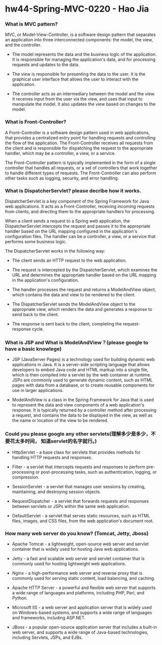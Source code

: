 # hw44-Spring-MVC-0220 - Hao Jia

### What is MVC pattern?
MVC, or Model-View-Controller, is a software design pattern that separates an application into three interconnected components: the model, the view, and the controller.

+ The model represents the data and the business logic of the application. It is responsible for managing the application's data, and for processing requests and updates to the data.

+ The view is responsible for presenting the data to the user. It is the graphical user interface that allows the user to interact with the application.

+ The controller acts as an intermediary between the model and the view. It receives input from the user via the view, and uses that input to manipulate the model. It also updates the view based on changes to the model.


### What is Front-Controller?
A Front-Controller is a software design pattern used in web applications, that provides a centralized entry point for handling requests and controlling the flow of the application. The Front-Controller receives all requests from the client and is responsible for dispatching the request to the appropriate handler, which may be a controller, a view, or a service.

The Front-Controller pattern is typically implemented in the form of a single controller that handles all requests, or a set of controllers that work together to handle different types of requests. The Front-Controller can also perform other tasks such as logging, security, and error handling.

### What is DispatcherServlet? please decribe how it works.
DispatcherServlet is a key component of the Spring Framework for Java web applications. It acts as a Front-Controller, receiving incoming requests from clients, and directing them to the appropriate handlers for processing.

When a client sends a request to a Spring web application, the DispatcherServlet intercepts the request and passes it to the appropriate handler based on the URL mapping configured in the application's configuration files. The handler can be a controller, a view, or a service that performs some business logic.

The DispatcherServlet works in the following way:

+ The client sends an HTTP request to the web application.

+ The request is intercepted by the DispatcherServlet, which examines the URL and determines the appropriate handler based on the URL mapping in the application's configuration.

+ The handler processes the request and returns a ModelAndView object, which contains the data and view to be rendered to the client.

+ The DispatcherServlet sends the ModelAndView object to the appropriate view, which renders the data and generates a response to send back to the client.

+ The response is sent back to the client, completing the request-response cycle.


### What is JSP and What is ModelAndView？(please google to have a basic knowlege)
+ JSP (JavaServer Pages) is a technology used for building dynamic web applications in Java. It is a server-side scripting language that allows developers to embed Java code and HTML markup into a single file, which is then compiled into a servlet by the web container at runtime. JSPs are commonly used to generate dynamic content, such as HTML pages with data from a database, or to create reusable components for use in larger applications.

+ ModelAndView is a class in the Spring Framework for Java that is used to represent the data and view components of a web application's response. It is typically returned by a controller method after processing a request, and contains the data to be displayed in the view, as well as the name or location of the view to be rendered.

### Could you please google any other servlets(理解多少是多少，不要花太多时间， 知道servlet的名字就行。)
+ HttpServlet - a base class for servlets that provides methods for handling HTTP requests and responses.

+ Filter - a servlet that intercepts requests and responses to perform pre-processing or post-processing tasks, such as authentication, logging, or compression.

+ SessionServlet - a servlet that manages user sessions by creating, maintaining, and destroying session objects.

+ RequestDispatcher - a servlet that forwards requests and responses between servlets or JSPs within the same web application.

+ DefaultServlet - a servlet that serves static resources, such as HTML files, images, and CSS files, from the web application's document root.

### How many web server do you know? (Tomcat, Jetty, Jboss)
+ Apache Tomcat - a lightweight, open-source web server and servlet container that is widely used for hosting Java web applications.

+ Jetty - a fast and scalable web server and servlet container that is commonly used for hosting lightweight web applications.

+ Nginx - a high-performance web server and reverse proxy that is commonly used for serving static content, load balancing, and caching.

+ Apache HTTP Server - a powerful and flexible web server that supports a wide range of languages and platforms, including PHP, Perl, and Python.

+ Microsoft IIS - a web server and application server that is widely used on Windows-based systems, and supports a wide range of languages and frameworks, including ASP.NET.

+ JBoss - a popular open-source application server that includes a built-in web server, and supports a wide range of Java-based technologies, including Servlets, JSPs, and EJBs.
